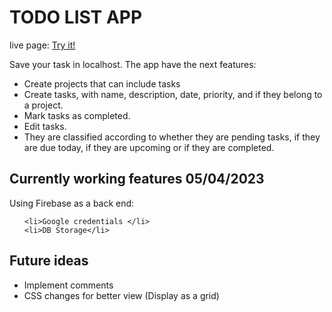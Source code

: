 # TODO LIST APP

live page: <a href="https://davitboo.github.io/todo-list/">Try it!</a>

Save your task in localhost.
The app have the next features:
<ul>
<li>
Create projects that can include tasks
</li>

<li>Create tasks, with name, description, date, priority, and if they belong to a project.</li>
<li>Mark tasks as completed.</li>
<li>Edit tasks.</li>
<li>They are classified according to whether they are pending tasks, if they are due today, if they are upcoming or if they are completed.</li>
</ul>

## Currently working features **05/04/2023**

Using Firebase as a back end:

<ul>
    
    <li>Google credentials </li>
    <li>DB Storage</li>
</ul>

## Future ideas
<ul>
<li>Implement comments</li>
<li>CSS changes for better view (Display as a grid)</li>
</ul>
